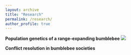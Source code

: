 ```yaml
---
layout: archive
title: "Research"
permalink: /research/
author_profile: true
---
```


**Population genetics of a range-expanding bumblebee**
![](range-expansion.gif)

**Conflict resolution in bumblebee societies**
